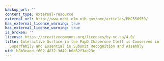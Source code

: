 ```yaml
---
backup_url: ''
content_type: external-resource
external_url: http://www.ncbi.nlm.nih.gov/pmc/articles/PMC556950/
has_external_licence_warning: true
has_external_license_warning: true
is_broken: ''
license: https://creativecommons.org/licenses/by-nc-sa/4.0/
title: Interactive Surface in the PapD Chaperone Cleft is Conserved in Pilus Chaperone
  Superfamily and Essential in Subunit Recognition and Assembly
uid: b8b3eaed-f602-4832-9d42-b0d62f3ad23c
---
```


